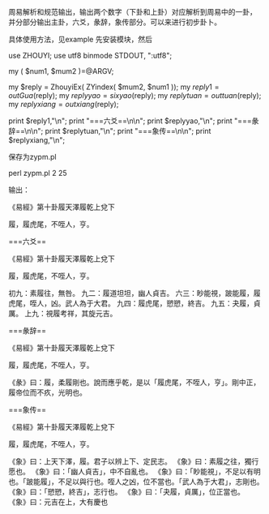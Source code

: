周易解析和规范输出，输出两个数字（下卦和上卦）对应解析到周易中的一卦，
并分部分输出主卦，六爻，彖辞，象传部分。可以来进行初步卦卜。

具体使用方法，见example
先安装模块，然后

use ZHOUYI;
use utf8
binmode STDOUT, ":utf8";


my ( $num1, $mum2 )=@ARGV;

my $reply = ZhouyiEx( ZYindex( $mum2, $num1 ));
my $reply1=outGua($reply);
my $replyyao=sixyao($reply);
my $replytuan=outtuan($reply);
my $replyxiang=outxiang($reply);


print $reply1,"\n";
print "===六爻==\n\n";
print $replyyao,"\n";
print "===彖辞==\n\n";
print $replytuan,"\n";
print "===象传==\n\n";
print $replyxiang,"\n";

保存为zypm.pl

perl zypm.pl 2 25

输出：


《易經》第十卦履天澤履乾上兌下

履，履虎尾，不咥人，亨。


===六爻==

《易經》第十卦履天澤履乾上兌下

履，履虎尾，不咥人，亨。

初九：素履往，無咎。
九二：履道坦坦，幽人貞吉。
六三：眇能視，跛能履，履虎尾，咥人，凶。武人為于大君。
九四：履虎尾，愬愬，終吉。
九五：夬履，貞厲。
上九：視履考祥，其旋元吉。

===彖辞==

《易經》第十卦履天澤履乾上兌下

履，履虎尾，不咥人，亨。

《彖》曰：履，柔履剛也。說而應乎乾，是以「履虎尾，不咥人，亨」。剛中正，履帝位而不疚，光明也。

===象传==

《易經》第十卦履天澤履乾上兌下

履，履虎尾，不咥人，亨。

《象》曰：上天下澤，履。君子以辨上下、定民志。
《象》曰：素履之往，獨行愿也。
《象》曰：「幽人貞吉」，中不自亂也。
《象》曰：「眇能視」，不足以有明也。「跛能履」，不足以與行也。咥人之凶，位不當也。「武人為于大君」，志剛也。
《象》曰：「愬愬，終吉」，志行也。
《象》曰：「夬履，貞厲」，位正當也。
《象》曰：元吉在上，大有慶也




